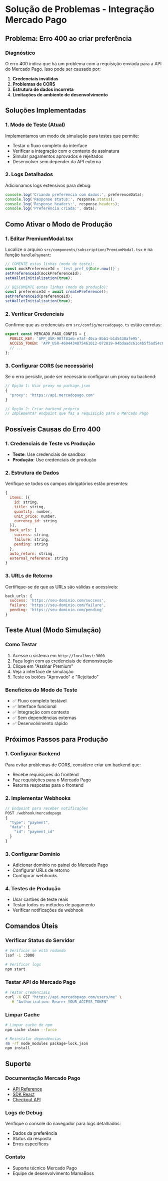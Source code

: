 # Solução de Problemas - Integração Mercado Pago

## Problema: Erro 400 ao criar preferência

### Diagnóstico
O erro 400 indica que há um problema com a requisição enviada para a API do Mercado Pago. Isso pode ser causado por:

1. **Credenciais inválidas**
2. **Problemas de CORS**
3. **Estrutura de dados incorreta**
4. **Limitações de ambiente de desenvolvimento**

## Soluções Implementadas

### 1. Modo de Teste (Atual)
Implementamos um modo de simulação para testes que permite:
- Testar o fluxo completo da interface
- Verificar a integração com o contexto de assinatura
- Simular pagamentos aprovados e rejeitados
- Desenvolver sem depender da API externa

### 2. Logs Detalhados
Adicionamos logs extensivos para debug:
```javascript
console.log('Criando preferência com dados:', preferenceData);
console.log('Response status:', response.status);
console.log('Response headers:', response.headers);
console.log('Preferência criada:', data);
```

## Como Ativar o Modo de Produção

### 1. Editar PremiumModal.tsx
Localize o arquivo `src/components/subscription/PremiumModal.tsx` e na função `handlePayment`:

```javascript
// COMENTE estas linhas (modo de teste):
const mockPreferenceId = `test_pref_${Date.now()}`;
setPreferenceId(mockPreferenceId);
setWalletInitialization(true);

// DESCOMENTE estas linhas (modo de produção):
const preferenceId = await createPreference();
setPreferenceId(preferenceId);
setWalletInitialization(true);
```

### 2. Verificar Credenciais
Confirme que as credenciais em `src/config/mercadopago.ts` estão corretas:

```javascript
export const MERCADO_PAGO_CONFIG = {
  PUBLIC_KEY: 'APP_USR-907f81eb-e7af-40ca-8bb1-b1d5438afe95',
  ACCESS_TOKEN: 'APP_USR-4694434875461012-072819-94bdaadc61c4b5f5ad54c065bb4806e6-1763879487',
  // ...
};
```

### 3. Configurar CORS (se necessário)
Se o erro persistir, pode ser necessário configurar um proxy ou backend:

```javascript
// Opção 1: Usar proxy no package.json
{
  "proxy": "https://api.mercadopago.com"
}

// Opção 2: Criar backend próprio
// Implementar endpoint que faz a requisição para o Mercado Pago
```

## Possíveis Causas do Erro 400

### 1. Credenciais de Teste vs Produção
- **Teste**: Use credenciais de sandbox
- **Produção**: Use credenciais de produção

### 2. Estrutura de Dados
Verifique se todos os campos obrigatórios estão presentes:
```javascript
{
  items: [{
    id: string,
    title: string,
    quantity: number,
    unit_price: number,
    currency_id: string
  }],
  back_urls: {
    success: string,
    failure: string,
    pending: string
  },
  auto_return: string,
  external_reference: string
}
```

### 3. URLs de Retorno
Certifique-se de que as URLs são válidas e acessíveis:
```javascript
back_urls: {
  success: 'https://seu-dominio.com/success',
  failure: 'https://seu-dominio.com/failure',
  pending: 'https://seu-dominio.com/pending'
}
```

## Teste Atual (Modo Simulação)

### Como Testar
1. Acesse o sistema em `http://localhost:3000`
2. Faça login com as credenciais de demonstração
3. Clique em "Assinar Premium"
4. Veja a interface de simulação
5. Teste os botões "Aprovado" e "Rejeitado"

### Benefícios do Modo de Teste
- ✅ Fluxo completo testável
- ✅ Interface funcional
- ✅ Integração com contexto
- ✅ Sem dependências externas
- ✅ Desenvolvimento rápido

## Próximos Passos para Produção

### 1. Configurar Backend
Para evitar problemas de CORS, considere criar um backend que:
- Recebe requisições do frontend
- Faz requisições para o Mercado Pago
- Retorna respostas para o frontend

### 2. Implementar Webhooks
```javascript
// Endpoint para receber notificações
POST /webhook/mercadopago
{
  "type": "payment",
  "data": {
    "id": "payment_id"
  }
}
```

### 3. Configurar Domínio
- Adicionar domínio no painel do Mercado Pago
- Configurar URLs de retorno
- Configurar webhooks

### 4. Testes de Produção
- Usar cartões de teste reais
- Testar todos os métodos de pagamento
- Verificar notificações de webhook

## Comandos Úteis

### Verificar Status do Servidor
```bash
# Verificar se está rodando
lsof -i :3000

# Verificar logs
npm start
```

### Testar API do Mercado Pago
```bash
# Testar credenciais
curl -X GET "https://api.mercadopago.com/users/me" \
  -H "Authorization: Bearer YOUR_ACCESS_TOKEN"
```

### Limpar Cache
```bash
# Limpar cache do npm
npm cache clean --force

# Reinstalar dependências
rm -rf node_modules package-lock.json
npm install
```

## Suporte

### Documentação Mercado Pago
- [API Reference](https://www.mercadopago.com.br/developers/reference)
- [SDK React](https://github.com/mercadopago/sdk-react)
- [Checkout API](https://www.mercadopago.com.br/developers/docs/checkout-api)

### Logs de Debug
Verifique o console do navegador para logs detalhados:
- Dados da preferência
- Status da resposta
- Erros específicos

### Contato
- Suporte técnico Mercado Pago
- Equipe de desenvolvimento MamaBoss 